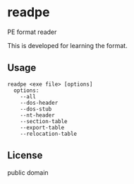 readpe
====

PE format reader

This is developed for learning the format.

## Usage

```
readpe <exe file> [options]
  options:
    --all
    --dos-header
    --dos-stub
    --nt-header
    --section-table
    --export-table
    --relocation-table
```

## License

public domain
